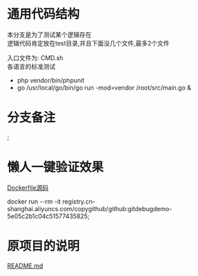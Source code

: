 # 通用代码结构
本分支是为了测试某个逻辑存在<br>
逻辑代码肯定放在test目录,并且下面没几个文件,最多2个文件<br>

入口文件为: CMD.sh<br>
各语言的标准测试<br>

* php vendor/bin/phpunit
* go /usr/local/go/bin/go run -mod=vendor /root/src/main.go &

# 分支备注
;

# 懒人一键验证效果

[Dockerfile源码](./Dockerfile)

docker run --rm  -it   registry.cn-shanghai.aliyuncs.com/copygithub/github:gitdebugdemo-5e05c2b1c04c51577435825;


# 原项目的说明

[README.md](./READMEOLD.md)